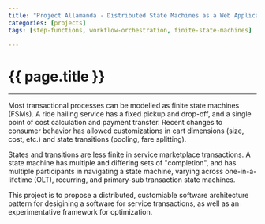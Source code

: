```yaml
---
title: "Project Allamanda - Distributed State Machines as a Web Application architecture"
categories: [projects]
tags: [step-functions, workflow-orchestration, finite-state-machines]

---
```


# {{ page.title }} 
---

Most transactional processes can be modelled as finite state machines (FSMs). A ride hailing service has a fixed pickup and drop-off, and a single point of cost calculation and payment transfer. Recent changes to consumer behavior has allowed customizations in cart dimensions (size, cost, etc.) and state transitions (pooling, fare splitting). 

States and transitions are less finite in service marketplace transactions. A state machine has multiple and differing sets of "completion", and has multiple participants in navigating a state machine, varying across one-in-a-lifetime (OLT), recurring, and primary-sub transaction state machines.

This project is to propose a distributed, customiable software architecture pattern for desigining a software for service transactions, as well as an experimentative framework for optimization.

